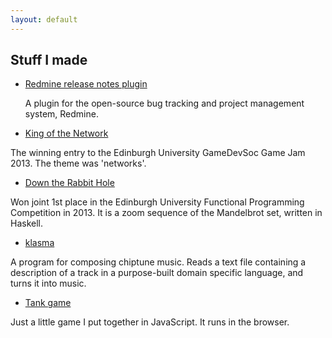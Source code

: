 ```yaml
---
layout: default
---
```


Stuff I made
------------

* [Redmine release notes plugin][]

  A plugin for the open-source bug tracking and project management system,
  Redmine.

* [King of the Network][]

 The winning entry to the Edinburgh University GameDevSoc Game Jam 2013. The
 theme was 'networks'.

* [Down the Rabbit Hole][]

 Won joint 1st place in the Edinburgh University Functional Programming
 Competition in 2013. It is a zoom sequence of the Mandelbrot set, written
 in Haskell.

* [klasma][]

 A program for composing chiptune music. Reads a text file containing a
 description of a track in a purpose-built domain specific language, and
 turns it into music.

* [Tank game][]

 Just a little game I put together in JavaScript. It runs in the browser.

[Redmine release notes plugin]: https://github.com/hdgarrood/redmine_release_notes/
[King of the Network]: http://gamedevsoc.eusa.ed.ac.uk/projects/king-of-the-network/
[Down the Rabbit Hole]: https://github.com/hdgarrood/inf1-fp-competition/
[klasma]: https://github.com/hdgarrood/klasma
[Tank game]: ./tank-game/
